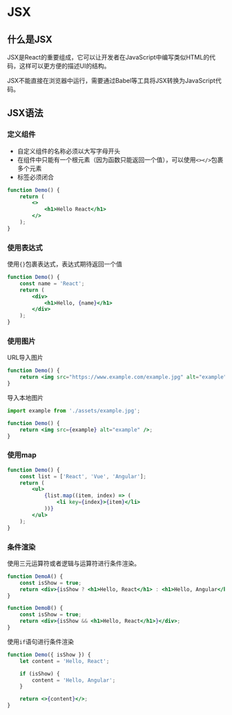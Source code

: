 # JSX

## 什么是JSX

JSX是React的重要组成，它可以让开发者在JavaScript中编写类似HTML的代码，这样可以更方便的描述UI的结构。

JSX不能直接在浏览器中运行，需要通过Babel等工具将JSX转换为JavaScript代码。

## JSX语法

### 定义组件
- 自定义组件的名称必须以大写字母开头
- 在组件中只能有一个根元素（因为函数只能返回一个值），可以使用`<></>`包裹多个元素
- 标签必须闭合
```jsx
function Demo() {
    return (
        <>
            <h1>Hello React</h1>
        </>
    );
}
```

### 使用表达式
使用`{}`包裹表达式，表达式期待返回一个值
```jsx
function Demo() {
    const name = 'React';
    return (
        <div>
            <h1>Hello, {name}</h1>
        </div>
    );
}
```
### 使用图片
URL导入图片
```jsx
function Demo() {
    return <img src="https://www.example.com/example.jpg" alt="example" />;
}
```
导入本地图片
```jsx
import example from './assets/example.jpg';

function Demo() {
    return <img src={example} alt="example" />;
}
```

### 使用map
```jsx
function Demo() {
    const list = ['React', 'Vue', 'Angular'];
    return (
        <ul>
            {list.map((item, index) => (
                <li key={index}>{item}</li>
            ))}
        </ul>
    );
}
```

### 条件渲染
使用三元运算符或者逻辑与运算符进行条件渲染。
```jsx
function DemoA() {
    const isShow = true;
    return <div>{isShow ? <h1>Hello, React</h1> : <h1>Hello, Angular</h1>}</div>;
}

function DemoB() {
    const isShow = true;
    return <div>{isShow && <h1>Hello, React</h1>}</div>;
}
```
使用`if`语句进行条件渲染
```jsx
function Demo({ isShow }) {
    let content = 'Hello, React';

    if (isShow) {
        content = 'Hello, Angular';
    }

    return <>{content}</>;
}
```